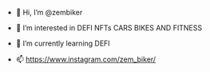 - 👋 Hi, I’m @zembiker
- 👀 I’m interested in DEFI NFTs CARS BIKES AND FITNESS
- 🌱 I’m currently learning DEFI

- 📫 https://www.instagram.com/zem_biker/
